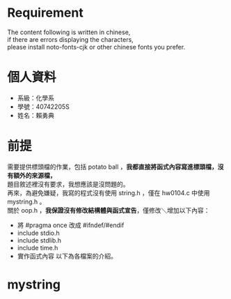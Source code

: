 # Requirement
The content following is written in chinese,  
if there are errors displaying the characters,  
please install noto-fonts-cjk or other chinese fonts you prefer.  
  
# 個人資料
- 系級：化學系
- 學號：40742205S
- 姓名：賴勇典
  
# 前提
需要提供標頭檔的作業，包括 potato ball ，**我都直接將函式內容寫進標頭檔，沒有額外的來源檔，**  
題目敘述裡沒有要求，我想應該是沒問題的。  
再來，為避免嫌疑，我寫的程式沒有使用 string.h ，僅在 hw0104.c 中使用 mystring.h 。  
關於 oop.h ，**我保證沒有修改結構體與函式宣告**，僅修改＼增加以下內容：  
- 將 #pragma once 改成 #ifndef/#endif
- include stdio.h
- include stdlib.h
- include time.h
- 實作函式內容
以下為各檔案的介紹。  
  
# mystring